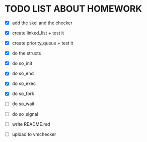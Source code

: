 # TODO LIST ABOUT HOMEWORK

- [x] add the skel and the checker
- [x] create linked_list + test it
- [x] create priority_queue + test it
- [x] do the structs
- [x] do so_init
- [x] do so_end
- [x] do so_exec
- [x] do so_fork
- [ ] do so_wait
- [ ] do so_signal
- [ ] write README.md
- [ ] upload to vmchecker

